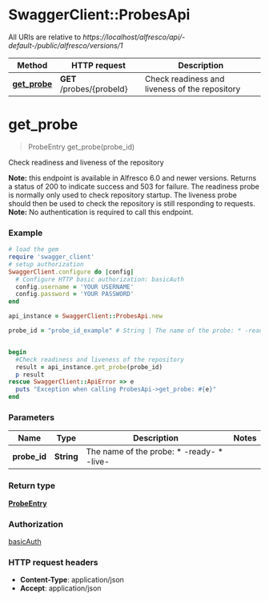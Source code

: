 # SwaggerClient::ProbesApi

All URIs are relative to *https://localhost/alfresco/api/-default-/public/alfresco/versions/1*

Method | HTTP request | Description
------------- | ------------- | -------------
[**get_probe**](ProbesApi.md#get_probe) | **GET** /probes/{probeId} | Check readiness and liveness of the repository


# **get_probe**
> ProbeEntry get_probe(probe_id)

Check readiness and liveness of the repository

**Note:** this endpoint is available in Alfresco 6.0 and newer versions.  Returns a status of 200 to indicate success and 503 for failure.  The readiness probe is normally only used to check repository startup.  The liveness probe should then be used to check the repository is still responding to requests.  **Note:** No authentication is required to call this endpoint. 

### Example
```ruby
# load the gem
require 'swagger_client'
# setup authorization
SwaggerClient.configure do |config|
  # Configure HTTP basic authorization: basicAuth
  config.username = 'YOUR USERNAME'
  config.password = 'YOUR PASSWORD'
end

api_instance = SwaggerClient::ProbesApi.new

probe_id = "probe_id_example" # String | The name of the probe: * -ready- * -live- 


begin
  #Check readiness and liveness of the repository
  result = api_instance.get_probe(probe_id)
  p result
rescue SwaggerClient::ApiError => e
  puts "Exception when calling ProbesApi->get_probe: #{e}"
end
```

### Parameters

Name | Type | Description  | Notes
------------- | ------------- | ------------- | -------------
 **probe_id** | **String**| The name of the probe: * -ready- * -live-  | 

### Return type

[**ProbeEntry**](ProbeEntry.md)

### Authorization

[basicAuth](../README.md#basicAuth)

### HTTP request headers

 - **Content-Type**: application/json
 - **Accept**: application/json



